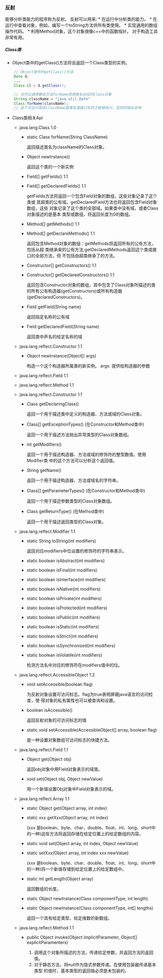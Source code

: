 ### 反射

能够分析类能力的程序称为反射。
反射可以用来:
    * 在运行中分析类的能力。
    * 在运行中查看对象，例如，编写一个toString方法供所有类使用。
    * 实现通用的数组操作代码。
    * 利用Method对象，这个对象很像c++中的函数指针。
对于构造工具非常有用。

##### Class类

* Object类中的getClass()方法将会返回一个Class类型的实例。
``` java
    // Object类中的getClass()方法
    Date d;
    ...
    Class cl = d.getClass();

    // 也可以调用静态方法forName获得类名对应的Class对象
    String className = "java.util.Date"
    Class.forName(className);
    // 这个方法只有在className是类名或接口名时才能够执行，否则将抛出异常
```

* Class类相关Api

    * java.lang.Class 1.0 
        
        * static Class forName(String ClassName)
        
            返回描述类名为className的Class对象。

        * Object newInstance()
    
            返回这个类的一个新实例

        * Field[] getFields() 1.1 
        * Field[] getDeclaredFields() 1.1 
        
            getFields方法将返回一个包含Field对象的数组，这些对象记录了这个类或
            其超类的公有域。getDeclaredField方法也将返回包含Field对象数组，这些
            对象记录了这个类的全部域。如果类中没有域，或者Class对象描述的是基本
            类型或数组，将返回长度为0的数组。

        * Method[] getMethods() 1.1 
        * Method[] getDeclareMethods() 1.1
            
            返回包含Method对象的数组：getMethods将返回所有的公有方法，包括从超
            类继承来的公有方法;getDeclaredMethods返回这个类或接口的全部方法，但
            不包括由超类继承了的方法。 

        * Constructor[] getConstructors() 1.1 
        * Constructor[] getDeclaredConstructors() 1.1
        
            返回包含Constructor对象的数组，其中包含了Class对象所描述的类的所有公有构造器(getConstructors)或所有构造器(getDeclaredConstructors)。 
        
        * Field getField(String name)
            
            返回指定名称的公有域

        * Field getDeclaredField(String name)
        
            返回类中声名的给定名称的域

    * java.lang.reflect.Constructor 1.1 
        
        * Object newInstance(Object[] args)
        
            构造一个这个构造器所属类的新实例。
            args: 提供给构造器的参数
    
    * java.lang.reflect.Field 1.1 
    * java.lang.reflect.Method 1.1
    * java.lang.reflect.Constructor 1.1 
    
        * Class getDeclaringClass()
        
            返回一个用于描述类中定义的构造器、方法或域的Class对象。

        * Class[] getExceptionTypes() (在Constructor和Method类中)
        
            返回一个用于描述方法抛出异常类型的Class对象数组。

        * int getModifiers()
        
            返回一个用于描述构造器、方法或域的修饰符的整型数值。使用Modifier类
            中的这个方法可以分析这个返回值。

        * String getName()
        
            返回一个用于描述构造器、方法或域名的字符串。

        * Class[] getParameterTypes() (在Constructor和Method类中)
        
            返回一个用于描述参数类型的Class对象数组。

        * Class getReturnType() (在Method类中)
        
            返回一个用于描述返回类型的Class对象。

    * java.lang.reflect.Modifier 1.1 
    
        * static String toString(int modifiers)
        
            返回对应modifiers中位设置的修饰符的字符串表示。

        * static boolean isAbstract(int modifiers)
        * static boolean isFinal(int modifiers)
        * static boolean isInterface(int modifiers)
        * static boolean isNative(int modifiers)
        * static boolean isPrivate(int modifiers)
        * static boolean isProtected(int modifiers)
        * static boolean isPublic(int modifiers)
        * static boolean isStatic(int modifiers)
        * static boolean isStrict(int modifiers)
        * static boolean isSynchronized(int modifiers)
        * static boolean isVolatile(int modifiers)
        
            检测方法名中对应的修饰符在modifiers值中的位。

    * java.lang.reflect.AccessibleObject 1.2
    
        * void setAccessible(boolean flag)
        
            为反射对象设置可访问标志。flag为true表明屏蔽java语言的访问检查，使
            得对象的私有属性也可以被查询和设置。

        * boolean isAccessible()
        
            返回反射对象的可访问标志的值

        * static void setAccessible(AccessibleObject[] array, boolean flag)
        
            是一种设置对象数组可访问标志的快捷方法。

    * java.lang.reflect.Field 1.1
    
        * Object get(Object obj)
            
            返回obj对象中用Field对象表示的域值。

        * void set(Object obj, Object newValue)
            
            用一个新值设置Obj对象中Field对象表示的域。

    * java.lang.reflect.Array 1.1 
    
        * static Object get(Object array, int index)
        * static xxx getXxx(Object array, int index)
        
            (xxx 是boolean、byte、char、double、float、int、long、short中
            的一种)这些方法将返回存储在给定位置上的给定数组的内容。

        * static void set(Object array, int index, Object newValue)
        * static setXxx(Object array, int index xxx newValue)
        
            (xxx 是boolean、byte、char、double、float、int、long、short中
            的一种)将一个新值存储到给定位置上的给定数组中。

        * static int getLength(Object array)
            
            返回数组的长度。

        * static Object newInstance(Class componentType, int length)
        * static Object newInstance(Class componentType, int[] lengths)
        
            返回一个具有给定类型、给定维数的新数组。
    
    * java.lang.reflect.Method 1.1 
        
        * public Object invoke(Object implicitParameter, Object[] explicitParamenters)
            
            1. 调用这个对象所描述的方法，传递给定参数，并返回方法的返回值。
            2. 对于静态方法，将null作为隐式参数传递。在使用包装器传递基本类型
            的值时，基本类型的返回值必须是未包装的。